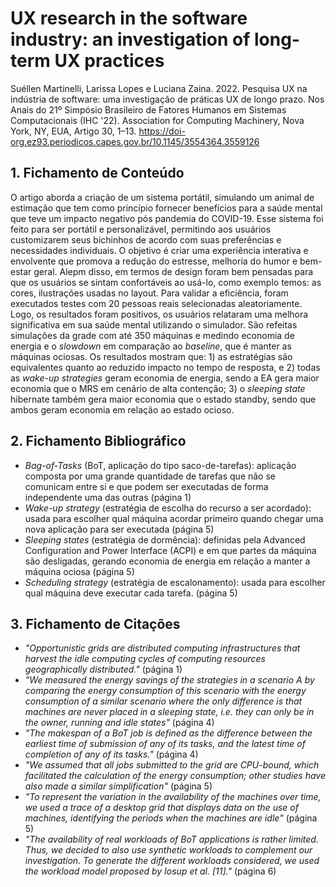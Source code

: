 # UX research in the software industry: an investigation of long-term UX practices

Suéllen Martinelli, Larissa Lopes e Luciana Zaina. 2022. Pesquisa UX na indústria de software: uma investigação de práticas UX de longo prazo. Nos Anais do 21º Simpósio Brasileiro de Fatores Humanos em Sistemas Computacionais (IHC '22). Association for Computing Machinery, Nova York, NY, EUA, Artigo 30, 1–13. https://doi-org.ez93.periodicos.capes.gov.br/10.1145/3554364.3559126

## 1. Fichamento de Conteúdo

O artigo aborda a criação de um sistema portátil, simulando um animal de estimação que tem como princípio fornecer benefícios para a saúde mental que teve um impacto negativo pós pandemia do COVID-19. Esse sistema foi feito para ser portátil e personalizável, permitindo aos usuários customizarem seus bichinhos de acordo com suas preferências e necessidades individuais. O objetivo é criar uma experiência interativa e envolvente que promova a redução do estresse, melhoria do humor e bem-estar geral. Alepm disso, em termos de design foram bem pensadas para que os usuários se sintam confortáveis ao usá-lo, como exemplo temos: as cores, ilustrações usadas no layout. Para validar a eficiência, foram executados testes com 20 pessoas reais selecionadas aleatoriamente. Logo, os resultados foram positivos, os usuários relataram uma melhora significativa em sua saúde mental utilizando o simulador. São refeitas simulações da grade com até 350 máquinas e medindo economia de energia e o _slowdown_ em comparação ao _baseline_, que é manter as máquinas ociosas. Os resultados mostram que: 1) as estratégias são equivalentes quanto ao reduzido impacto no tempo de resposta, e 2) todas as _wake-up strategies_ geram economia de energia, sendo a EA gera maior economia que o MRS em cenário de alta contenção; 3) o _sleeping state_ hibernate também gera maior economia que o estado standby, sendo que ambos geram economia em relação ao estado ocioso.

## 2. Fichamento Bibliográfico
* _Bag-of-Tasks_ (BoT, aplicação do tipo saco-de-tarefas): aplicação composta por uma grande quantidade de tarefas que não se comunicam entre si e que podem ser executadas de forma independente uma das outras (página 1)
* _Wake-up strategy_ (estratégia de escolha do recurso a ser acordado): usada para escolher qual máquina acordar primeiro quando chegar uma nova aplicação para ser executada (página 5)
* _Sleeping states_ (estratégia de dormência): definidas pela Advanced Configuration and Power Interface (ACPI) e em que partes da máquina são desligadas, gerando economia de energia em relação a manter a máquina ociosa (página 5) 
* _Scheduling strategy_ (estratégia de escalonamento): usada para escolher qual máquina deve executar cada tarefa. (página 5)


## 3. Fichamento de Citações
* _"Opportunistic grids are distributed computing infrastructures that harvest the idle computing cycles of computing resources geographically distributed."_ (página 1)
* _"We measured the energy savings of the strategies in a scenario A by comparing the energy consumption of this scenario with the energy consumption of a similar scenario where the only difference is that machines are never placed in a sleeping state, i.e. they can only be in the owner, running and idle states"_  (página 4)
* _"The makespan of a BoT job is defined as the difference between the earliest time of submission of any of its tasks, and the latest time of completion of any of its tasks."_ (página 4)
* _"We assumed that all jobs submitted to the grid are CPU-bound, which facilitated the calculation of the energy consumption; other studies have also made a similar simplification"_ (página 5)
* _"To represent the variation in the availability of the machines over time, we used a trace of a desktop grid that displays data on the use of machines, identifying the periods when the machines are idle"_ (página 5)
* _"The availability of real workloads of BoT applications is rather limited. Thus, we decided to also use synthetic workloads to complement our investigation. To generate the different workloads considered, we used the workload model proposed by Iosup et al. [11]."_ (página 6)
